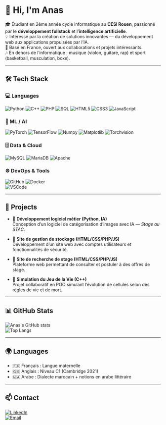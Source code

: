 # 👋 Hi, I'm Anas  

🎓 Étudiant en 2ème année cycle informatique au **CESI Rouen**, passionné par le **développement fullstack** et l’**intelligence artificielle**.  
💡 Intéressé par la création de solutions innovantes — du développement web aux applications propulsées par l’IA.  
🤝 Basé en France, ouvert aux collaborations et projets intéressants.  
🎶 En dehors de l’informatique : musique (violon, guitare, rap) et sport (basketball, musculation, boxe).  

---

## 🛠️ Tech Stack  

### 💻 Languages  
![Python](https://img.shields.io/badge/-Python-3776AB?logo=python&logoColor=white)  ![C++](https://img.shields.io/badge/-C++-00599C?logo=cplusplus&logoColor=white)  ![PHP](https://img.shields.io/badge/-PHP-777BB4?logo=php&logoColor=white)  ![SQL](https://img.shields.io/badge/-SQL-4479A1?logo=mysql&logoColor=white)  ![HTML5](https://img.shields.io/badge/-HTML5-E34F26?logo=html5&logoColor=white)  ![CSS3](https://img.shields.io/badge/-CSS3-1572B6?logo=css3&logoColor=white) 
![JavaScript](https://img.shields.io/badge/-JavaScript-F7DF1E?logo=javascript&logoColor=black)  

### 🤖 ML / AI  
![PyTorch](https://img.shields.io/badge/-PyTorch-EE4C2C?logo=pytorch&logoColor=white)  ![TensorFlow](https://img.shields.io/badge/-TensorFlow-FF6F00?logo=tensorflow&logoColor=white)  ![Numpy](https://img.shields.io/badge/-Numpy-013243?logo=numpy&logoColor=white)  ![Matplotlib](https://img.shields.io/badge/-Matplotlib-11557c?logo=plotly&logoColor=white)  ![Torchvision](https://img.shields.io/badge/-Torchvision-009688?logo=pytorch&logoColor=white)  

### 🗄️ Data & Cloud  
![MySQL](https://img.shields.io/badge/-MySQL-4479A1?logo=mysql&logoColor=white)  ![MariaDB](https://img.shields.io/badge/-MariaDB-003545?logo=mariadb&logoColor=white)  ![Apache](https://img.shields.io/badge/-Apache-D22128?logo=apache&logoColor=white)  

### ⚙️ DevOps & Tools  
![GitHub](https://img.shields.io/badge/-GitHub-181717?logo=github&logoColor=white)  ![Docker](https://img.shields.io/badge/-Docker-2496ED?logo=docker&logoColor=white)  
![VSCode](https://img.shields.io/badge/-VSCode-007ACC?logo=visualstudiocode&logoColor=white)  

---

## 📂 Projects  

- 🔹 **Développement logiciel métier (Python, IA)**  
  Conception d’un logiciel de catégorisation d’images avec IA — *Stage au STAC*.  

- 🔹 **Site de gestion de stockage (HTML/CSS/PHP/JS)**  
  Développement d’un site web avec comptes utilisateurs et fonctionnalités de sécurité.  

- 🔹 **Site de recherche de stage (HTML/CSS/PHP/JS)**  
  Plateforme web permettant de consulter et postuler à des offres de stage.  

- 🔹 **Simulation du Jeu de la Vie (C++)**  
  Projet collaboratif en POO simulant l’évolution de cellules selon des règles de vie et de mort.  

---

## 📊 GitHub Stats  

![Anas's GitHub stats](https://github-readme-stats.vercel.app/api?username=AnasB27&show_icons=true&theme=tokyonight)  
![Top Langs](https://github-readme-stats.vercel.app/api/top-langs/?username=AnasB27&layout=compact&theme=tokyonight)  

---

## 🌍 Languages  
- 🇫🇷 Français : Langue maternelle  
- 🇬🇧 Anglais : Niveau C1 (Cambridge 2021)  
- 🇲🇦 Arabe : Dialecte marocain + notions en arabe littéraire  

---

## 📫 Contact  
[![LinkedIn](https://img.shields.io/badge/LinkedIn-0077B5?logo=linkedin&logoColor=white)](https://www.linkedin.com/in/anas-bazi-339a01237)  
[![Email](https://img.shields.io/badge/Email-D14836?logo=gmail&logoColor=white)](mailto:a.bazianas@gmail.com)  
